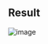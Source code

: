 ## Result
![image](https://user-images.githubusercontent.com/127362993/225530887-7200263d-b6a2-4cbd-a820-859b7d22e8ff.png)

